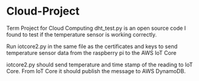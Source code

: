 # Cloud-Project
Term Project for Cloud Computing
dht_test.py is an open source code I found to test if the temperature sensor is working correctly. 

Run iotcore2.py in the same file as the certificates and keys to send temperature sensor data from the raspberry pi to the AWS IoT Core

iotcore2.py should send temperature and time stamp of the reading to IoT Core. From IoT Core it should publish the message to AWS DynamoDB. 

